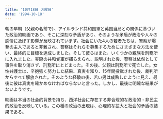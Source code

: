 ```yaml
---
title: '10月18日 火曜日'
date: '1994-10-18'
---
```


朝の早朝（父親の名前で）、アイルランド共和国軍と英国当局との関係に基づいた政治的映画であり、そこに深刻な矛盾があり、そのような矛盾が政治や人々の感情に及ぼす影響が反映されています。社会にいた4人の若者たちは、警察が爆発の主人であると非難され、警察はそれらを募集するためにさまざまな方法を使い、最終的に目標を達成しました。そして彼らはまた、いくつかの親族を刑務所に入れました。実際の共和党軍が捕らえられ、説明された後、警察は依然として事件を取り消さず、刑務所にとどまった。その後、父親は刑務所で死亡した。女性弁護士は、辛抱強く努力した結果、真実を知り、15年間投獄された後、裁判所からすべて解放された。そのような経験の後、若い男は成熟したように見え、最後に彼は真実を確かめなければならないと言った。しかし、最後に明確な結果がないようです。

映画は本当の社会的背景を持ち、西洋社会に存在する非合理的な政治的・非民主的政治を反映している。この種の政治の出現は、心理的な拡大と社会的矛盾の結果である。

